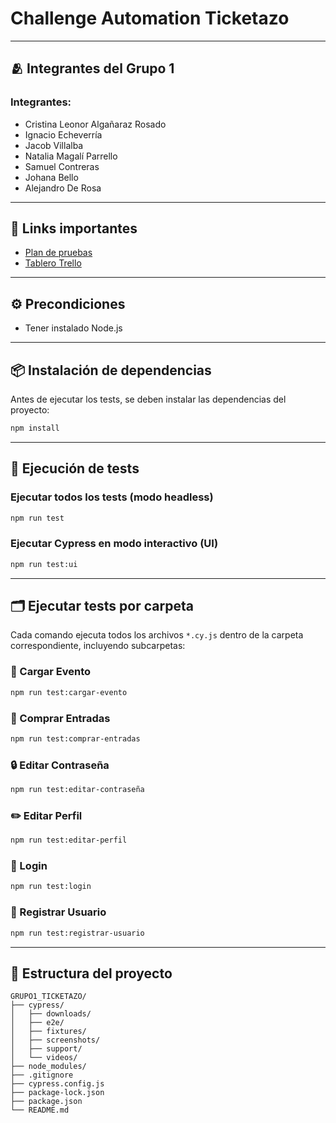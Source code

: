 # Challenge Automation Ticketazo

---
## 🫂 Integrantes del Grupo 1

### Integrantes:
- Cristina Leonor Algañaraz Rosado
- Ignacio Echeverría
- Jacob Villalba
- Natalia Magalí Parrello
- Samuel Contreras
- Johana Bello
- Alejandro De Rosa

---
 ## 🔗 Links importantes

 - [Plan de pruebas](https://docs.google.com/spreadsheets/d/1_5qwo6nVrtXZHWnojg7wIpEdOrKMVNm-/edit?gid=1761268626#gid=1761268626)
- [Tablero Trello](https://trello.com/invite/b/688169322314236178e8b999/ATTI317bebca1227cd14fcde0b790aeabc7094959EC3/grupo-1-ticketazo)


---

## ⚙️ Precondiciones

- Tener instalado Node.js 

---

## 📦 Instalación de dependencias

Antes de ejecutar los tests, se  deben instalar las dependencias del proyecto:

```bash
npm install
```

---

## 🚀 Ejecución de tests

### Ejecutar **todos** los tests (modo headless)

```bash
npm run test
```

### Ejecutar Cypress en modo interactivo (UI)

```bash
npm run test:ui
```

---

## 🗂️ Ejecutar tests por carpeta

Cada comando ejecuta todos los archivos `*.cy.js` dentro de la carpeta correspondiente, incluyendo subcarpetas:

### 🔄 Cargar Evento

```bash
npm run test:cargar-evento
```

### 🛒 Comprar Entradas

```bash
npm run test:comprar-entradas
```

### 🔒 Editar Contraseña

```bash
npm run test:editar-contraseña
```

### ✏️ Editar Perfil

```bash
npm run test:editar-perfil
```

### 👤 Login

```bash
npm run test:login
```

### 📝 Registrar Usuario

```bash
npm run test:registrar-usuario
```

---

## 📁 Estructura del proyecto

```
GRUPO1_TICKETAZO/
├── cypress/
│   ├── downloads/
│   ├── e2e/
│   ├── fixtures/
│   ├── screenshots/
│   ├── support/
│   └── videos/
├── node_modules/
├── .gitignore
├── cypress.config.js
├── package-lock.json
├── package.json
└── README.md
```
